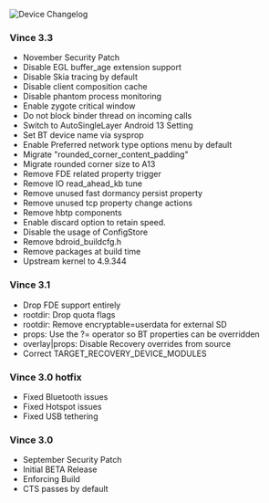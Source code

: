 ![Device Changelog](https://i.imgur.com/C0Wcdr5.png)

### Vince 3.3
- November Security Patch
- Disable EGL buffer_age extension support
- Disable Skia tracing by default
- Disable client composition cache
- Disable phantom process monitoring
- Enable zygote critical window
- Do not block binder thread on incoming calls
- Switch to AutoSingleLayer Android 13 Setting
- Set BT device name via sysprop
- Enable Preferred network type options menu by default
- Migrate "rounded_corner_content_padding"
- Migrate rounded corner size to A13
- Remove FDE related property trigger
- Remove IO read_ahead_kb tune
- Remove unused fast dormancy persist property
- Remove unused tcp property change actions
- Remove hbtp components
- Enable discard option to retain speed.
- Disable the usage of ConfigStore
- Remove bdroid_buildcfg.h
- Remove packages at build time
- Upstream kernel to 4.9.344

### Vince 3.1
- Drop FDE support entirely 
- rootdir: Drop quota flags 
- rootdir: Remove encryptable=userdata for external SD 
- props: Use the ?= operator so BT properties can be overridden 
- overlay|props: Disable Recovery overrides from source
- Correct TARGET_RECOVERY_DEVICE_MODULES 

### Vince 3.0 hotfix
- Fixed Bluetooth issues
- Fixed Hotspot issues
- Fixed USB tethering

### Vince 3.0
- September Security Patch
- Initial BETA Release
- Enforcing Build
- CTS passes by default
